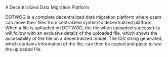 A Decentralized Data Migration Platform

DOTWOG is a complete decentralized data migration platform where users can move their files from centralized system to decentralized platform. When a file is uploaded on DOTWOG, the file when uploaded successfully will follow with an exclusive details of the uploaded file, which shows the accessibility of the file on a decentralized model. The CID string generated, which contains information of the file, can then be copied and paste to see the uploaded file. 
